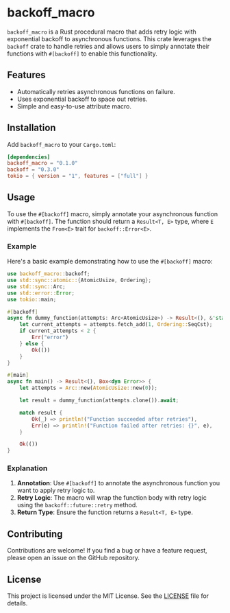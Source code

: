 # backoff_macro

`backoff_macro` is a Rust procedural macro that adds retry logic with exponential backoff to asynchronous functions. This crate leverages the `backoff` crate to handle retries and allows users to simply annotate their functions with `#[backoff]` to enable this functionality.

## Features

- Automatically retries asynchronous functions on failure.
- Uses exponential backoff to space out retries.
- Simple and easy-to-use attribute macro.

## Installation

Add `backoff_macro` to your `Cargo.toml`:

```toml
[dependencies]
backoff_macro = "0.1.0"
backoff = "0.3.0"
tokio = { version = "1", features = ["full"] }
```
## Usage

To use the `#[backoff]` macro, simply annotate your asynchronous function with `#[backoff]`. The function should return a `Result<T, E>` type, where `E` implements the `From<E>` trait for `backoff::Error<E>`.

### Example

Here's a basic example demonstrating how to use the `#[backoff]` macro:

```rust
use backoff_macro::backoff;
use std::sync::atomic::{AtomicUsize, Ordering};
use std::sync::Arc;
use std::error::Error;
use tokio::main;

#[backoff]
async fn dummy_function(attempts: Arc<AtomicUsize>) -> Result<(), &'static str> {
    let current_attempts = attempts.fetch_add(1, Ordering::SeqCst);
    if current_attempts < 2 {
        Err("error")
    } else {
        Ok(())
    }
}

#[main]
async fn main() -> Result<(), Box<dyn Error>> {
    let attempts = Arc::new(AtomicUsize::new(0));

    let result = dummy_function(attempts.clone()).await;

    match result {
        Ok(_) => println!("Function succeeded after retries"),
        Err(e) => println!("Function failed after retries: {}", e),
    }

    Ok(())
}
```

### Explanation

1. **Annotation**: Use `#[backoff]` to annotate the asynchronous function you want to apply retry logic to.
2. **Retry Logic**: The macro will wrap the function body with retry logic using the `backoff::future::retry` method.
3. **Return Type**: Ensure the function returns a `Result<T, E>` type.

## Contributing

Contributions are welcome! If you find a bug or have a feature request, please open an issue on the GitHub repository.

## License

This project is licensed under the MIT License. See the [LICENSE](LICENSE) file for details.

